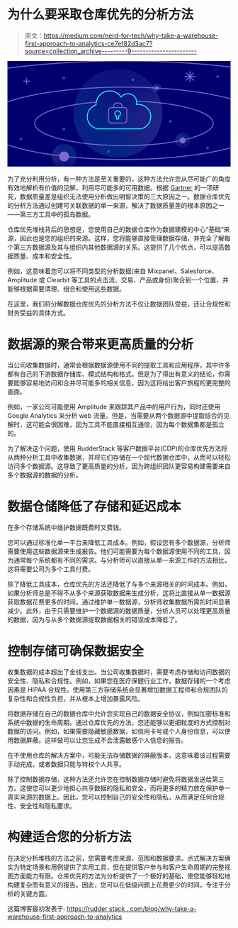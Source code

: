 # 为什么要采取仓库优先的分析方法

> 原文：<https://medium.com/nerd-for-tech/why-take-a-warehouse-first-approach-to-analytics-ce7ef82d3ac7?source=collection_archive---------9----------------------->

![](img/cbf07a4451d26d9810eaaa04e173a990.png)

为了充分利用分析，有一种方法是至关重要的，这种方法允许您从尽可能广的角度有效地解析有价值的见解，利用尽可能多的可用数据。根据 [Gartner](https://www.gartner.com/en/marketing/insights/articles/gartner-marketing-data-analytics-survey-2020-analytics-fail-expectations) 的一项研究，数据质量差是组织无法使用分析做出明智决策的三大原因之一。数据仓库优先的分析方法通过创建可关联数据的单一来源，解决了数据质量差的根本原因之一——第三方工具中的孤岛数据。

仓库优先堆栈背后的思想是，您使用自己的数据仓库作为数据建模的中心“基础”来源，因此也是您的组织的来源。这样，您将能够直接管理数据存储，并完全了解每个第三方数据源及其与组织内其他数据源的关系。这提供了几个优点，可以提高数据质量、成本和安全性。

例如，这意味着您可以将不同类型的分析数据(来自 Mixpanel、Salesforce、Amplitude 或 Clearbit 等工具的点击流、交易、产品或身份)聚合到一个位置，并能够根据需要清理、组合和使用这些数据。

在这里，我们将分解数据仓库优先的分析方法不仅让数据团队受益，还让合规性和财务受益的具体方式。

# 数据源的聚合带来更高质量的分析

当公司收集数据时，通常会根据数据源使用不同的提取工具和应用程序，其中许多都有自己的下游数据存储库、模式结构和格式。但是为了得出有意义的结论，你需要能够容易地访问和合并尽可能多的相关信息，因为这将给出客户旅程的更完整的画面。

例如，一家公司可能使用 Amplitude 来跟踪其产品中的用户行为，同时还使用 Google Analytics 来分析 web 流量。但是，当需要从两个数据源中提取综合的见解时，这可能会很困难，因为工具不能直接相互通信，因为每个数据集都是孤立的。

为了解决这个问题，使用 RudderStack 等客户数据平台(CDP)的仓库优先方法将从两种分析工具中收集数据，并将它们存储在一个现代数据仓库中，从而可以轻松访问多个数据源。这导致了更高质量的分析，因为跨组织团队更容易构建需要来自多个数据源的数据的分析。

# 数据仓储降低了存储和延迟成本

在多个存储系统中维护数据既费时又费钱。

您可以通过标准化单一平台来降低工具成本。例如，假设您有多个数据源，分析师需要使用这些数据源来生成报告。他们可能需要为每个数据源使用不同的工具，因为通常每个系统都有不同的需求。与分析师可以直接从单一来源工作的方法相比，这将需要公司为多个工具付费。

除了降低工具成本，仓库优先的方法还降低了与多个来源相关的时间成本。例如，如果分析师总是不得不从多个来源获取数据来生成分析，这将比直接从单一数据源获取数据花费更多的时间。通过维护单一数据源，分析师收集数据所需的时间显著减少。此外，由于只需要维护一个数据源的数据质量，分析人员可以处理更高质量的数据，因为与从多个数据源提取数据相关的错误成本降低了。

# 控制存储可确保数据安全

收集数据的成本超出了金钱支出。当公司收集数据时，需要考虑存储和访问数据的安全性、隐私和合规性。例如，如果您在医疗保健行业工作，数据存储的一个考虑因素是 HIPAA 合规性。使用第三方存储系统会显著增加数据工程师和合规团队的复杂性和合规性负担，并从根本上增加暴露风险。

将数据存储在自己的数据仓库中允许您实现自己的数据安全协议，例如加密标准和系统中数据的生命周期。通过仓库优先的方法，您还能够以更细粒度的方式控制对数据的访问。例如，如果需要隐藏敏感数据，如信用卡号或个人身份信息，可以使用数据屏蔽。这样做可以让您生成不会泄露敏感个人信息的报告。

在不使用仓库的解决方案中，可能无法存储数据的屏蔽版本，这意味着该过程需要手动完成，或者数据只能与特权个人共享。

除了控制数据存储，这种方法还允许您在控制数据存储时避免将数据发送给第三方。这使您可以更少地担心共享数据的隐私和安全，而将更多的精力放在保护单一真实来源的数据上。因此，您可以控制自己的安全性和隐私，从而满足任何合规性、安全性和隐私要求。

# 构建适合您的分析方法

在决定分析堆栈的方法之前，您需要考虑来源、范围和数据要求。点式解决方案确实为特定场景和用例提供了实用工具，但在提供客户参与和客户生命周期的完整视图方面能力有限。仓库优先的方法为分析提供了一个极好的基础，使您能够轻松地构建复杂而有意义的报告。因此，您可以在低级问题上花费更少的时间，专注于分析的关键方面。

这篇博客最初发表于:
[https://rudder stack . com/blog/why-take-a-warehouse-first-approach-to-analytics](https://rudderstack.com/blog/why-take-a-warehouse-first-approach-to-analytics)